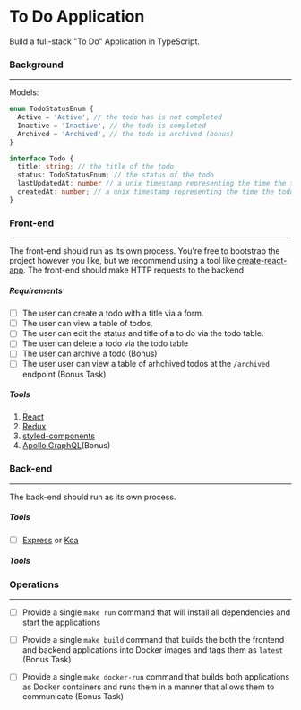 # To Do Application
Build a full-stack "To Do" Application in TypeScript. 

### Background
---

Models:
```.ts
enum TodoStatusEnum {
  Active = 'Active', // the todo has is not completed
  Inactive = 'Inactive', // the todo is completed
  Archived = 'Archived', // the todo is archived (bonus)
}

interface Todo {
  title: string; // the title of the todo
  status: TodoStatusEnum; // the status of the todo
  lastUpdatedAt: number // a unix timestamp representing the time the todo was last updated
  createdAt: number; // a unix timestamp representing the time the todo was created
}
```


### Front-end 
---
The front-end should run as its own process. You're free to bootstrap the project however you like, but we recommend using a tool like [create-react-app](https://github.com/facebook/create-react-app). The front-end should make HTTP requests to the backend 

##### Requirements
- [ ] The user can create a todo with a title via a form.
- [ ] The user can view a table of todos.
- [ ] The user can edit the status and title of a to do via the todo table.
- [ ] The user can delete a todo via the todo table
- [ ] The user can archive a todo (Bonus)
- [ ] The user user can view a table of arhchived todos at the `/archived` endpoint (Bonus Task)

##### Tools
1. [React](https://github.com/facebook/react)
2. [Redux](https://github.com/reduxjs/redux.git)
3. [styled-components](https://github.com/styled-components/styled-components)
4. [Apollo GraphQL](https://github.com/apollographql/apollo-client)(Bonus)


### Back-end
---
The back-end should run as its own process.

##### Tools
- [ ] [Express](https://github.com/expressjs/express) or [Koa](https://github.com/koajs/koa)

##### Tools


### Operations
---
- [ ] Provide a single `make run` command that will install all dependencies and start the applications
- [ ] Provide a single `make build` command that builds the both the frontend and backend applications into Docker images and tags them as `latest` (Bonus Task)
- [ ] Provide a single `make docker-run` command that builds both applications as Docker containers and runs them in a manner that allows them to communicate (Bonus Task)

